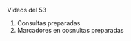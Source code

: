 Videos del 53
<ol>
  <li>Consultas preparadas</li>
  <li>Marcadores en cosnultas preparadas</li>
</ol>
